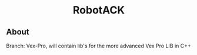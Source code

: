 
<h1 style="text-align: center;">RobotACK</h1> 


<h2>About</h2>
<p>
    Branch: Vex-Pro, will contain lib's for the more advanced Vex Pro LIB in C++
</p> 
